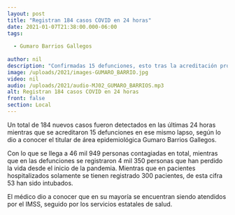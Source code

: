 ```yaml
---
layout: post
title: "Registran 184 casos COVID en 24 horas"
date: 2021-01-07T21:38:00.000-06:00
tags:
  
  - Gumaro Barrios Gallegos
  
author: nil
description: "Confirmadas 15 defunciones, esto tras la acreditación protocolaria de la muerte."
image: /uploads/2021/images-GUMARO_BARRIO.jpg
video: nil
audio: /uploads/2021/audio-MJ02_GUMARO_BARRIOS.mp3
alt: Registran 184 casos COVID en 24 horas
front: false
section: Local
---
```


Un total de 184 nuevos casos fueron detectados en las últimas 24 horas mientras que se acreditaron 15 defunciones en ese mismo lapso, según lo dio a conocer el titular de área epidemiológica Gumaro Barrios Gallegos.

Con lo que se llega a 46 mil 949 personas contagiadas en total, mientras que en las defunciones se registraron 4 mil 350 personas que han perdido la vida desde el inicio de la pandemia. Mientras que en pacientes hospitalizados solamente se tienen registrado 300 pacientes, de esta cifra 53 han sido intubados. 

El médico dio a conocer que en su mayoría se encuentran siendo atendidos por el IMSS, seguido por los servicios estatales de salud. 